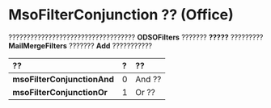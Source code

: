 
# MsoFilterConjunction ?? (Office)

??????????????????????????????????? **ODSOFilters** ??????? **?????** ????????? **MailMergeFilters** ??????? **Add** ???????????



|**??**|**?**|**??**|
|:-----|:-----|:-----|
|**msoFilterConjunctionAnd**|0|And ??|
|**msoFilterConjunctionOr**|1|Or ??|
